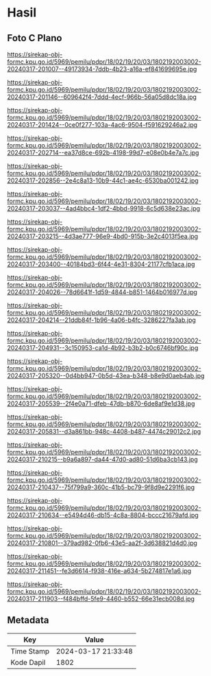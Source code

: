 # Hasil

## Foto C Plano

https://sirekap-obj-formc.kpu.go.id/5969/pemilu/pdpr/18/02/19/20/03/1802192003002-20240317-201007--49173934-7ddb-4b23-a16a-ef841699695e.jpg

https://sirekap-obj-formc.kpu.go.id/5969/pemilu/pdpr/18/02/19/20/03/1802192003002-20240317-201146--609642f4-7ddd-4ecf-966b-56a05d8dc18a.jpg

https://sirekap-obj-formc.kpu.go.id/5969/pemilu/pdpr/18/02/19/20/03/1802192003002-20240317-201424--0ce0f277-103a-4ac6-9504-f591629246a2.jpg

https://sirekap-obj-formc.kpu.go.id/5969/pemilu/pdpr/18/02/19/20/03/1802192003002-20240317-202714--ea37d8ce-692b-4198-99d7-e08e0b4e7a7c.jpg

https://sirekap-obj-formc.kpu.go.id/5969/pemilu/pdpr/18/02/19/20/03/1802192003002-20240317-202856--2e4c8a13-10b9-44c1-ae4c-6530ba001242.jpg

https://sirekap-obj-formc.kpu.go.id/5969/pemilu/pdpr/18/02/19/20/03/1802192003002-20240317-203037--4ad4bbc4-1df2-4bbd-9918-6c5d638e23ac.jpg

https://sirekap-obj-formc.kpu.go.id/5969/pemilu/pdpr/18/02/19/20/03/1802192003002-20240317-203215--4d3ae777-96e9-4bd0-915b-3e2c4013f5ea.jpg

https://sirekap-obj-formc.kpu.go.id/5969/pemilu/pdpr/18/02/19/20/03/1802192003002-20240317-203400--40184bd3-6f44-4e31-8304-21177cfb1aca.jpg

https://sirekap-obj-formc.kpu.go.id/5969/pemilu/pdpr/18/02/19/20/03/1802192003002-20240317-204026--78d6641f-1d59-4844-b851-1464b016977d.jpg

https://sirekap-obj-formc.kpu.go.id/5969/pemilu/pdpr/18/02/19/20/03/1802192003002-20240317-204214--21ddb84f-1b96-4a06-b4fc-3286227fa3ab.jpg

https://sirekap-obj-formc.kpu.go.id/5969/pemilu/pdpr/18/02/19/20/03/1802192003002-20240317-204931--3c150953-ca1d-4b92-b3b2-b0c6746bf90c.jpg

https://sirekap-obj-formc.kpu.go.id/5969/pemilu/pdpr/18/02/19/20/03/1802192003002-20240317-205320--0d4bb947-0b5d-43ea-b348-b8e9d0aeb4ab.jpg

https://sirekap-obj-formc.kpu.go.id/5969/pemilu/pdpr/18/02/19/20/03/1802192003002-20240317-205539--2f4e0a71-dfeb-47db-b870-6de8af9e1d38.jpg

https://sirekap-obj-formc.kpu.go.id/5969/pemilu/pdpr/18/02/19/20/03/1802192003002-20240317-205831--d3a861bb-948c-4408-b487-4474c29012c2.jpg

https://sirekap-obj-formc.kpu.go.id/5969/pemilu/pdpr/18/02/19/20/03/1802192003002-20240317-210215--b9a6a897-da44-47d0-ad80-51d6ba3cb143.jpg

https://sirekap-obj-formc.kpu.go.id/5969/pemilu/pdpr/18/02/19/20/03/1802192003002-20240317-210437--75f799a9-360c-41b5-bc79-9f8d9e2291f6.jpg

https://sirekap-obj-formc.kpu.go.id/5969/pemilu/pdpr/18/02/19/20/03/1802192003002-20240317-210634--e5494d46-db15-4c8a-8804-bccc21679afd.jpg

https://sirekap-obj-formc.kpu.go.id/5969/pemilu/pdpr/18/02/19/20/03/1802192003002-20240317-210801--379ad982-0fb6-43e5-aa2f-3d638821d4d0.jpg

https://sirekap-obj-formc.kpu.go.id/5969/pemilu/pdpr/18/02/19/20/03/1802192003002-20240317-211451--fe3d6614-f938-416e-a634-5b274817e1a6.jpg

https://sirekap-obj-formc.kpu.go.id/5969/pemilu/pdpr/18/02/19/20/03/1802192003002-20240317-211903--f484bffd-5fe9-4460-b552-66e31ecb008d.jpg


## Metadata

| Key        | Value               |
| ---------- | ------------------- |
| Time Stamp | 2024-03-17 21:33:48 |
| Kode Dapil | 1802                |



